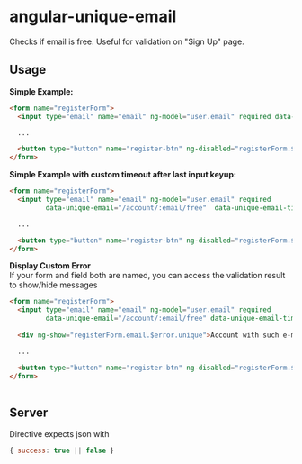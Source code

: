 angular-unique-email
====================

Checks if email is free. Useful for validation on "Sign Up" page.

Usage
-----

**Simple Example:**
```html
<form name="registerForm">
  <input type="email" name="email" ng-model="user.email" required data-unique-email="/account/:email/free">

  ...

  <button type="button" name="register-btn" ng-disabled="registerForm.$invalid">Sign Up</button>
</form>
```

**Simple Example with custom timeout after last input keyup:**
```html
<form name="registerForm">
  <input type="email" name="email" ng-model="user.email" required
         data-unique-email="/account/:email/free"  data-unique-email-timeout="1000">

  ...

  <button type="button" name="register-btn" ng-disabled="registerForm.$invalid">Sign Up</button>
</form>
```


**Display Custom Error**<br>
If your form and field both are named, you can access the validation result to show/hide messages
```html
<form name="registerForm">
  <input type="email" name="email" ng-model="user.email" required
         data-unique-email="/account/:email/free" data-unique-email-timeout="1000">
  
  <div ng-show="registerForm.email.$error.unique">Account with such e-mail alrady exists</div>

  ...

  <button type="button" name="register-btn" ng-disabled="registerForm.$invalid">Sign Up</button>
</form>
  
```

Server
------

Directive expects json with 
```javascript 
{ success: true || false } 
```

